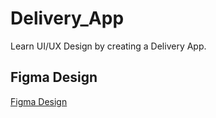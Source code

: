 # Delivery_App

Learn UI/UX Design by creating a Delivery App.

## Figma Design

[Figma Design](<https://www.figma.com/design/deSBw7tX0heQs94q4WkArT/Delivery-App_UI-Kit-(Community)?m=auto&t=GQ3QMQzfSgiNvHXF-6>)
